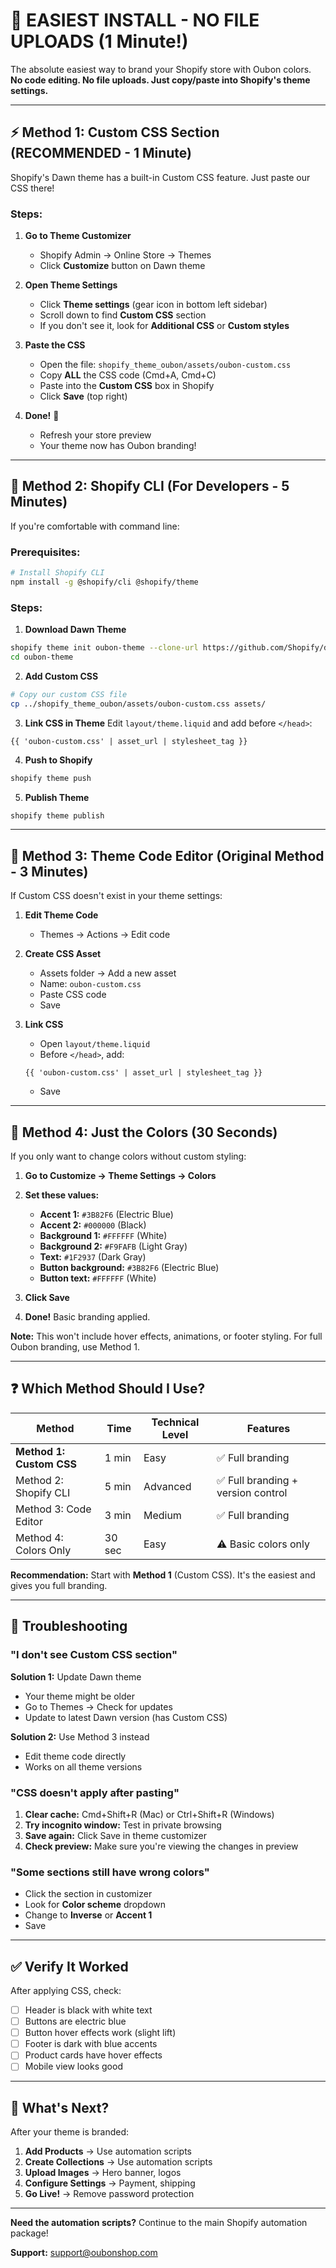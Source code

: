 # 🎯 EASIEST INSTALL - NO FILE UPLOADS (1 Minute!)

The absolute easiest way to brand your Shopify store with Oubon colors.
**No code editing. No file uploads. Just copy/paste into Shopify's theme settings.**

---

## ⚡ Method 1: Custom CSS Section (RECOMMENDED - 1 Minute)

Shopify's Dawn theme has a built-in Custom CSS feature. Just paste our CSS there!

### Steps:

1. **Go to Theme Customizer**
   - Shopify Admin → Online Store → Themes
   - Click **Customize** button on Dawn theme

2. **Open Theme Settings**
   - Click **Theme settings** (gear icon in bottom left sidebar)
   - Scroll down to find **Custom CSS** section
   - If you don't see it, look for **Additional CSS** or **Custom styles**

3. **Paste the CSS**
   - Open the file: `shopify_theme_oubon/assets/oubon-custom.css`
   - Copy **ALL** the CSS code (Cmd+A, Cmd+C)
   - Paste into the **Custom CSS** box in Shopify
   - Click **Save** (top right)

4. **Done!** 🎉
   - Refresh your store preview
   - Your theme now has Oubon branding!

---

## 🎨 Method 2: Shopify CLI (For Developers - 5 Minutes)

If you're comfortable with command line:

### Prerequisites:
```bash
# Install Shopify CLI
npm install -g @shopify/cli @shopify/theme
```

### Steps:

1. **Download Dawn Theme**
```bash
shopify theme init oubon-theme --clone-url https://github.com/Shopify/dawn
cd oubon-theme
```

2. **Add Custom CSS**
```bash
# Copy our custom CSS file
cp ../shopify_theme_oubon/assets/oubon-custom.css assets/
```

3. **Link CSS in Theme**
Edit `layout/theme.liquid` and add before `</head>`:
```liquid
{{ 'oubon-custom.css' | asset_url | stylesheet_tag }}
```

4. **Push to Shopify**
```bash
shopify theme push
```

5. **Publish Theme**
```bash
shopify theme publish
```

---

## 🔧 Method 3: Theme Code Editor (Original Method - 3 Minutes)

If Custom CSS doesn't exist in your theme settings:

1. **Edit Theme Code**
   - Themes → Actions → Edit code

2. **Create CSS Asset**
   - Assets folder → Add a new asset
   - Name: `oubon-custom.css`
   - Paste CSS code
   - Save

3. **Link CSS**
   - Open `layout/theme.liquid`
   - Before `</head>`, add:
   ```liquid
   {{ 'oubon-custom.css' | asset_url | stylesheet_tag }}
   ```
   - Save

---

## 🎯 Method 4: Just the Colors (30 Seconds)

If you only want to change colors without custom styling:

1. **Go to Customize → Theme Settings → Colors**

2. **Set these values:**
   - **Accent 1:** `#3B82F6` (Electric Blue)
   - **Accent 2:** `#000000` (Black)
   - **Background 1:** `#FFFFFF` (White)
   - **Background 2:** `#F9FAFB` (Light Gray)
   - **Text:** `#1F2937` (Dark Gray)
   - **Button background:** `#3B82F6` (Electric Blue)
   - **Button text:** `#FFFFFF` (White)

3. **Click Save**

4. **Done!** Basic branding applied.

**Note:** This won't include hover effects, animations, or footer styling. For full Oubon branding, use Method 1.

---

## ❓ Which Method Should I Use?

| Method | Time | Technical Level | Features |
|--------|------|----------------|----------|
| **Method 1: Custom CSS** | 1 min | Easy | ✅ Full branding |
| Method 2: Shopify CLI | 5 min | Advanced | ✅ Full branding + version control |
| Method 3: Code Editor | 3 min | Medium | ✅ Full branding |
| Method 4: Colors Only | 30 sec | Easy | ⚠️ Basic colors only |

**Recommendation:** Start with **Method 1** (Custom CSS). It's the easiest and gives you full branding.

---

## 🐛 Troubleshooting

### "I don't see Custom CSS section"

**Solution 1:** Update Dawn theme
- Your theme might be older
- Go to Themes → Check for updates
- Update to latest Dawn version (has Custom CSS)

**Solution 2:** Use Method 3 instead
- Edit theme code directly
- Works on all theme versions

### "CSS doesn't apply after pasting"

1. **Clear cache:** Cmd+Shift+R (Mac) or Ctrl+Shift+R (Windows)
2. **Try incognito window:** Test in private browsing
3. **Save again:** Click Save in theme customizer
4. **Check preview:** Make sure you're viewing the changes in preview

### "Some sections still have wrong colors"

- Click the section in customizer
- Look for **Color scheme** dropdown
- Change to **Inverse** or **Accent 1**
- Save

---

## ✅ Verify It Worked

After applying CSS, check:

- [ ] Header is black with white text
- [ ] Buttons are electric blue
- [ ] Button hover effects work (slight lift)
- [ ] Footer is dark with blue accents
- [ ] Product cards have hover effects
- [ ] Mobile view looks good

---

## 🎉 What's Next?

After your theme is branded:

1. **Add Products** → Use automation scripts
2. **Create Collections** → Use automation scripts
3. **Upload Images** → Hero banner, logos
4. **Configure Settings** → Payment, shipping
5. **Go Live!** → Remove password protection

---

**Need the automation scripts?** Continue to the main Shopify automation package!

**Support:** support@oubonshop.com
